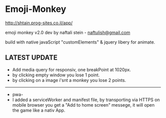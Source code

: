 # Emoji-Monkey

http://shtain.prog-sites.co.il/app/


emoji monkey v2.0 
dev by naftali stein - naftulish@gmail.com

build with native javaScript "customElements" & jquery libery for animate.

## LATEST UPDATE

- Add media query for responsiv, one breakPoint at 1020px.
- by clicking empty window you lose 1 point.
- by clicking on a image i'snt a monkey you lose 2 points. 

---------------

- pwa-
- I added a serviceWorker and manifest file,
  by transporting via HTTPS on mobile browser you get a "Add to home screen" messege,
  it will open the game like a nativ App.

